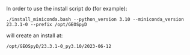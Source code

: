 In order to use the install script do (for example):

```
./install_miniconda.bash --python_version 3.10 --miniconda_version 23.3.1-0 --prefix /opt/GEOSpyD
```

will create an install at:
```
/opt/GEOSpyD/23.3.1-0_py3.10/2023-06-12
```
